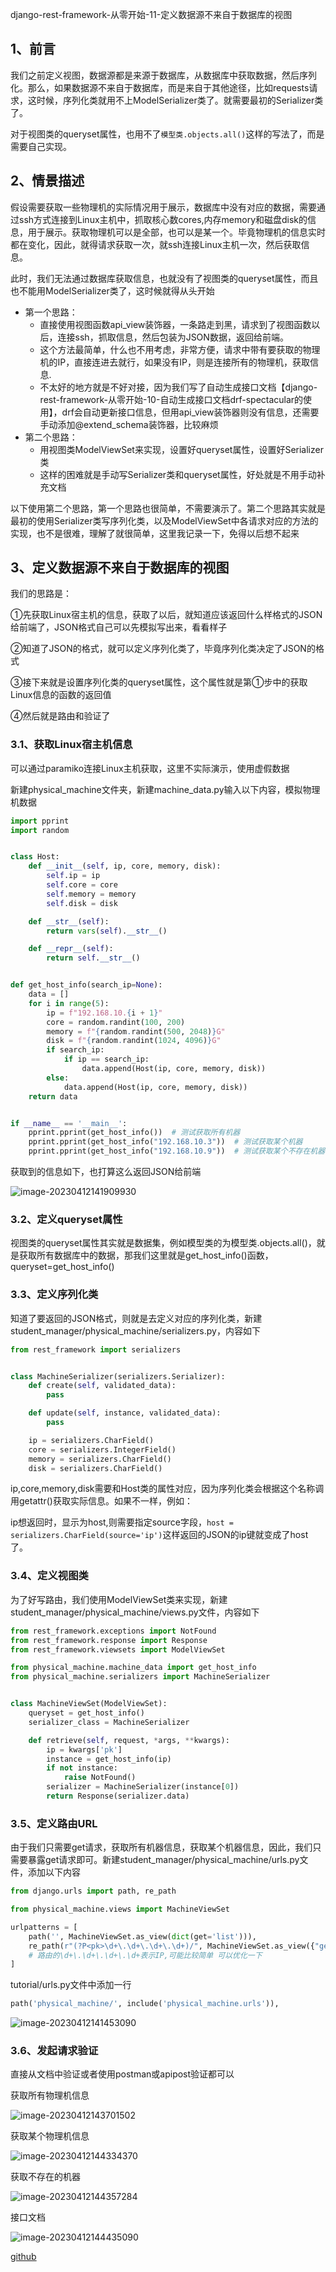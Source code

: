 django-rest-framework-从零开始-11-定义数据源不来自于数据库的视图

## 1、前言

​	我们之前定义视图，数据源都是来源于数据库，从数据库中获取数据，然后序列化。那么，如果数据源不来自于数据库，而是来自于其他途径，比如requests请求，这时候，序列化类就用不上ModelSerializer类了。就需要最初的Serializer类了。

​	对于视图类的queryset属性，也用不了`模型类.objects.all()`这样的写法了，而是需要自己实现。

## 2、情景描述

​	假设需要获取一些物理机的实际情况用于展示，数据库中没有对应的数据，需要通过ssh方式连接到Linux主机中，抓取核心数cores,内存memory和磁盘disk的信息，用于展示。获取物理机可以是全部，也可以是某一个。毕竟物理机的信息实时都在变化，因此，就得请求获取一次，就ssh连接Linux主机一次，然后获取信息。

​	此时，我们无法通过数据库获取信息，也就没有了视图类的queryset属性，而且也不能用ModelSerializer类了，这时候就得从头开始

- 第一个思路：
  - 直接使用视图函数api_view装饰器，一条路走到黑，请求到了视图函数以后，连接ssh，抓取信息，然后包装为JSON数据，返回给前端。
  - 这个方法最简单，什么也不用考虑，非常方便，请求中带有要获取的物理机的IP，直接连进去就行，如果没有IP，则是连接所有的物理机，获取信息.
  - 不太好的地方就是不好对接，因为我们写了自动生成接口文档【django-rest-framework-从零开始-10-自动生成接口文档drf-spectacular的使用】，drf会自动更新接口信息，但用api_view装饰器则没有信息，还需要手动添加@extend_schema装饰器，比较麻烦
- 第二个思路：
  - 用视图类ModelViewSet来实现，设置好queryset属性，设置好Serializer类
  - 这样的困难就是手动写Serializer类和queryset属性，好处就是不用手动补充文档

以下使用第二个思路，第一个思路也很简单，不需要演示了。第二个思路其实就是最初的使用Serializer类写序列化类，以及ModelViewSet中各请求对应的方法的实现，也不是很难，理解了就很简单，这里我记录一下，免得以后想不起来

## 3、定义数据源不来自于数据库的视图

我们的思路是：

①先获取Linux宿主机的信息，获取了以后，就知道应该返回什么样格式的JSON给前端了，JSON格式自己可以先模拟写出来，看看样子

②知道了JSON的格式，就可以定义序列化类了，毕竟序列化类决定了JSON的格式

③接下来就是设置序列化类的queryset属性，这个属性就是第①步中的获取Linux信息的函数的返回值

④然后就是路由和验证了

### 3.1、获取Linux宿主机信息

可以通过paramiko连接Linux主机获取，这里不实际演示，使用虚假数据

新建physical_machine文件夹，新建machine_data.py输入以下内容，模拟物理机数据

```python
import pprint
import random


class Host:
    def __init__(self, ip, core, memory, disk):
        self.ip = ip
        self.core = core
        self.memory = memory
        self.disk = disk

    def __str__(self):
        return vars(self).__str__()

    def __repr__(self):
        return self.__str__()


def get_host_info(search_ip=None):
    data = []
    for i in range(5):
        ip = f"192.168.10.{i + 1}"
        core = random.randint(100, 200)
        memory = f"{random.randint(500, 2048)}G"
        disk = f"{random.randint(1024, 4096)}G"
        if search_ip:
            if ip == search_ip:
                data.append(Host(ip, core, memory, disk))
        else:
            data.append(Host(ip, core, memory, disk))
    return data


if __name__ == '__main__':
    pprint.pprint(get_host_info())  # 测试获取所有机器
    pprint.pprint(get_host_info("192.168.10.3"))  # 测试获取某个机器
    pprint.pprint(get_host_info("192.168.10.9"))  # 测试获取某个不存在机器

```

获取到的信息如下，也打算这么返回JSON给前端

![image-20230412141909930](C:\Users\dell\AppData\Roaming\Typora\typora-user-images\image-20230412141909930.png)

### 3.2、定义queryset属性

视图类的queryset属性其实就是数据集，例如模型类的为模型类.objects.all()，就是获取所有数据库中的数据，那我们这里就是get_host_info()函数，queryset=get_host_info()

### 3.3、定义序列化类

知道了要返回的JSON格式，则就是去定义对应的序列化类，新建student_manager/physical_machine/serializers.py，内容如下

```python
from rest_framework import serializers


class MachineSerializer(serializers.Serializer):
    def create(self, validated_data):
        pass

    def update(self, instance, validated_data):
        pass

    ip = serializers.CharField()
    core = serializers.IntegerField()
    memory = serializers.CharField()
    disk = serializers.CharField()
```

ip,core,memory,disk需要和Host类的属性对应，因为序列化类会根据这个名称调用getattr()获取实际信息。如果不一样，例如：

ip想返回时，显示为host,则需要指定source字段，`host = serializers.CharField(source='ip')`这样返回的JSON的ip键就变成了host了。

### 3.4、定义视图类

为了好写路由，我们使用ModelViewSet类来实现，新建student_manager/physical_machine/views.py文件，内容如下

```python
from rest_framework.exceptions import NotFound
from rest_framework.response import Response
from rest_framework.viewsets import ModelViewSet

from physical_machine.machine_data import get_host_info
from physical_machine.serializers import MachineSerializer


class MachineViewSet(ModelViewSet):
    queryset = get_host_info()
    serializer_class = MachineSerializer

    def retrieve(self, request, *args, **kwargs):
        ip = kwargs['pk']
        instance = get_host_info(ip)
        if not instance:
            raise NotFound()
        serializer = MachineSerializer(instance[0])
        return Response(serializer.data)
```

### 3.5、定义路由URL

由于我们只需要get请求，获取所有机器信息，获取某个机器信息，因此，我们只需要暴露get请求即可。新建student_manager/physical_machine/urls.py文件，添加以下内容

```python
from django.urls import path, re_path

from physical_machine.views import MachineViewSet

urlpatterns = [
    path('', MachineViewSet.as_view(dict(get='list'))),
    re_path(r"(?P<pk>\d+\.\d+\.\d+\.\d+)/", MachineViewSet.as_view({"get": "retrieve"})),
    # 路由的\d+\.\d+\.\d+\.\d+表示IP,可能比较简单 可以优化一下
]

```

tutorial/urls.py文件中添加一行

```python
path('physical_machine/', include('physical_machine.urls')),
```

![image-20230412141453090](C:\Users\dell\AppData\Roaming\Typora\typora-user-images\image-20230412141453090.png)

### 3.6、发起请求验证

直接从文档中验证或者使用postman或apipost验证都可以

获取所有物理机信息

![image-20230412143701502](C:\Users\dell\AppData\Roaming\Typora\typora-user-images\image-20230412143701502.png)

获取某个物理机信息

![image-20230412144334370](C:\Users\dell\AppData\Roaming\Typora\typora-user-images\image-20230412144334370.png)

获取不存在的机器

![image-20230412144357284](C:\Users\dell\AppData\Roaming\Typora\typora-user-images\image-20230412144357284.png)

接口文档

![image-20230412144435090](C:\Users\dell\AppData\Roaming\Typora\typora-user-images\image-20230412144435090.png)

[github](https://github.com/rainbow-tan/learn-drf)